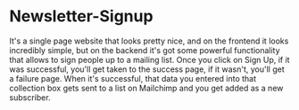 # Newsletter-Signup
It's a single page website that looks pretty nice, and on the frontend it looks incredibly simple, but on the backend it's got some powerful functionality that allows to sign people up to a mailing list.
Once you click on Sign Up, if it was successful, you'll get taken to the success page, if it wasn't, you'll get a failure page. 
When it's successful, that data you entered into that collection box gets sent to a list on Mailchimp and you get added as a new subscriber.
